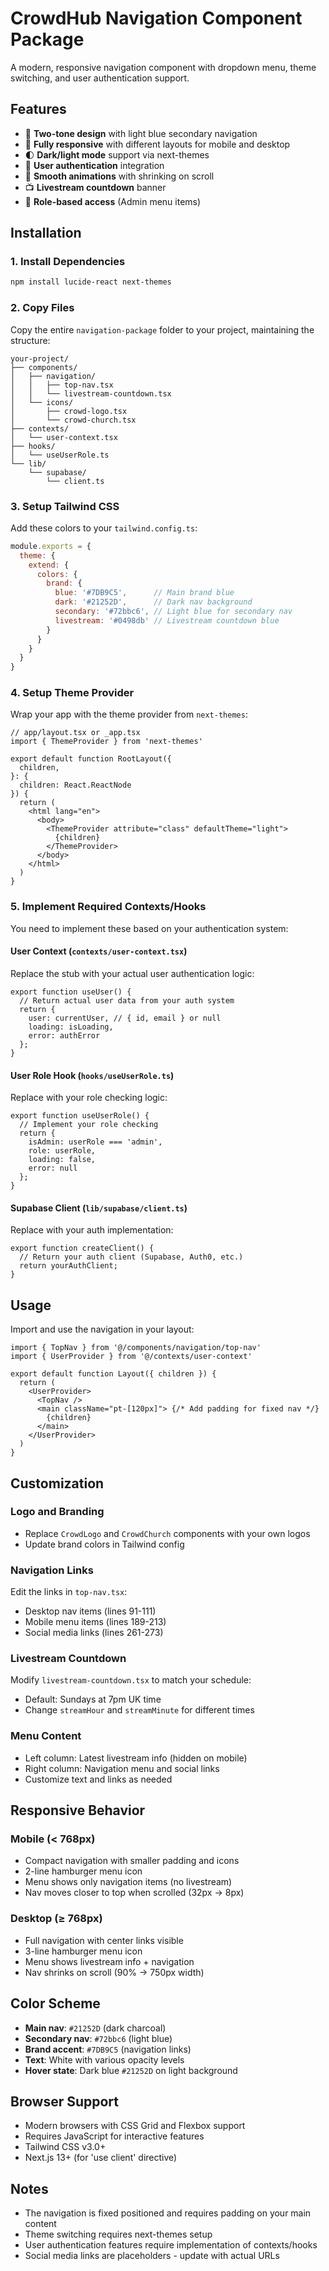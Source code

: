 # CrowdHub Navigation Component Package

A modern, responsive navigation component with dropdown menu, theme switching, and user authentication support.

## Features

- 🎨 **Two-tone design** with light blue secondary navigation
- 📱 **Fully responsive** with different layouts for mobile and desktop
- 🌓 **Dark/light mode** support via next-themes
- 👤 **User authentication** integration
- 🎯 **Smooth animations** with shrinking on scroll
- 📺 **Livestream countdown** banner
- 🔐 **Role-based access** (Admin menu items)

## Installation

### 1. Install Dependencies

```bash
npm install lucide-react next-themes
```

### 2. Copy Files

Copy the entire `navigation-package` folder to your project, maintaining the structure:

```
your-project/
├── components/
│   ├── navigation/
│   │   ├── top-nav.tsx
│   │   └── livestream-countdown.tsx
│   └── icons/
│       ├── crowd-logo.tsx
│       └── crowd-church.tsx
├── contexts/
│   └── user-context.tsx
├── hooks/
│   └── useUserRole.ts
└── lib/
    └── supabase/
        └── client.ts
```

### 3. Setup Tailwind CSS

Add these colors to your `tailwind.config.ts`:

```js
module.exports = {
  theme: {
    extend: {
      colors: {
        brand: {
          blue: '#7DB9C5',      // Main brand blue
          dark: '#21252D',      // Dark nav background
          secondary: '#72bbc6', // Light blue for secondary nav
          livestream: '#0498db' // Livestream countdown blue
        }
      }
    }
  }
}
```

### 4. Setup Theme Provider

Wrap your app with the theme provider from `next-themes`:

```tsx
// app/layout.tsx or _app.tsx
import { ThemeProvider } from 'next-themes'

export default function RootLayout({
  children,
}: {
  children: React.ReactNode
}) {
  return (
    <html lang="en">
      <body>
        <ThemeProvider attribute="class" defaultTheme="light">
          {children}
        </ThemeProvider>
      </body>
    </html>
  )
}
```

### 5. Implement Required Contexts/Hooks

You need to implement these based on your authentication system:

#### User Context (`contexts/user-context.tsx`)
Replace the stub with your actual user authentication logic:

```tsx
export function useUser() {
  // Return actual user data from your auth system
  return {
    user: currentUser, // { id, email } or null
    loading: isLoading,
    error: authError
  };
}
```

#### User Role Hook (`hooks/useUserRole.ts`)
Replace with your role checking logic:

```tsx
export function useUserRole() {
  // Implement your role checking
  return {
    isAdmin: userRole === 'admin',
    role: userRole,
    loading: false,
    error: null
  };
}
```

#### Supabase Client (`lib/supabase/client.ts`)
Replace with your auth implementation:

```tsx
export function createClient() {
  // Return your auth client (Supabase, Auth0, etc.)
  return yourAuthClient;
}
```

## Usage

Import and use the navigation in your layout:

```tsx
import { TopNav } from '@/components/navigation/top-nav'
import { UserProvider } from '@/contexts/user-context'

export default function Layout({ children }) {
  return (
    <UserProvider>
      <TopNav />
      <main className="pt-[120px]"> {/* Add padding for fixed nav */}
        {children}
      </main>
    </UserProvider>
  )
}
```

## Customization

### Logo and Branding
- Replace `CrowdLogo` and `CrowdChurch` components with your own logos
- Update brand colors in Tailwind config

### Navigation Links
Edit the links in `top-nav.tsx`:
- Desktop nav items (lines 91-111)
- Mobile menu items (lines 189-213)
- Social media links (lines 261-273)

### Livestream Countdown
Modify `livestream-countdown.tsx` to match your schedule:
- Default: Sundays at 7pm UK time
- Change `streamHour` and `streamMinute` for different times

### Menu Content
- Left column: Latest livestream info (hidden on mobile)
- Right column: Navigation menu and social links
- Customize text and links as needed

## Responsive Behavior

### Mobile (< 768px)
- Compact navigation with smaller padding and icons
- 2-line hamburger menu icon
- Menu shows only navigation items (no livestream)
- Nav moves closer to top when scrolled (32px → 8px)

### Desktop (≥ 768px)
- Full navigation with center links visible
- 3-line hamburger menu icon
- Menu shows livestream info + navigation
- Nav shrinks on scroll (90% → 750px width)

## Color Scheme

- **Main nav**: `#21252D` (dark charcoal)
- **Secondary nav**: `#72bbc6` (light blue)
- **Brand accent**: `#7DB9C5` (navigation links)
- **Text**: White with various opacity levels
- **Hover state**: Dark blue `#21252D` on light background

## Browser Support

- Modern browsers with CSS Grid and Flexbox support
- Requires JavaScript for interactive features
- Tailwind CSS v3.0+
- Next.js 13+ (for 'use client' directive)

## Notes

- The navigation is fixed positioned and requires padding on your main content
- Theme switching requires next-themes setup
- User authentication features require implementation of contexts/hooks
- Social media links are placeholders - update with actual URLs